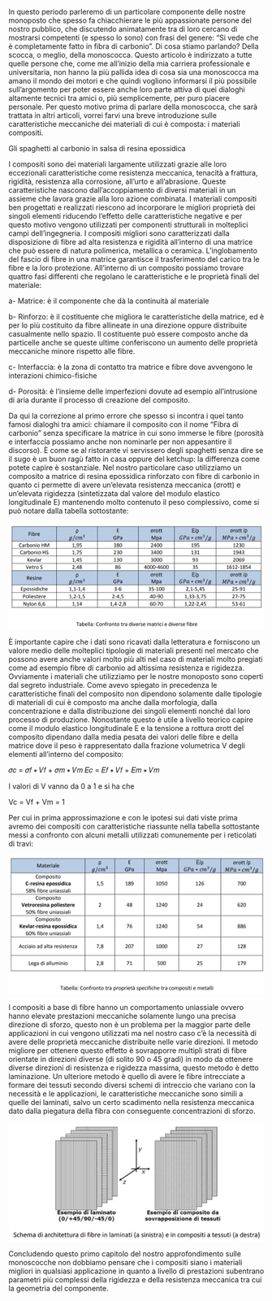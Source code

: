 In questo periodo parleremo di un particolare componente delle nostre monoposto che spesso fa chiacchierare le più appassionate persone del nostro pubblico, che discutendo animatamente tra di loro cercano di mostrarsi competenti (e spesso lo sono) con frasi del genere: “Si vede che è completamente fatto in fibra di carbonio”. Di cosa stiamo parlando? Della scocca, o meglio, della monoscocca. Questo articolo è indirizzato a tutte quelle persone che, come me all’inizio della mia carriera professionale e universitaria, non hanno la più pallida idea di cosa sia una monoscocca ma amano il mondo dei motori e che quindi vogliono informarsi il più possibile sull’argomento per poter essere anche loro parte attiva di quei dialoghi altamente tecnici tra amici o, più semplicemente, per puro piacere personale. Per questo motivo prima di parlare della monoscocca, che sarà trattata in altri articoli, vorrei farvi una breve introduzione sulle caratteristiche meccaniche dei materiali di cui è composta: i materiali compositi.

Gli spaghetti al carbonio in salsa di resina epossidica 

I compositi sono dei materiali largamente utilizzati grazie alle loro eccezionali caratteristiche come resistenza meccanica, tenacità a frattura, rigidità, resistenza alla corrosione, all’urto e all’abrasione. Queste caratteristiche nascono dall’accoppiamento di diversi materiali in un assieme che lavora grazie alla loro azione combinata. I materiali compositi ben progettati e realizzati riescono ad incorporare le migliori proprietà dei singoli elementi riducendo l’effetto delle caratteristiche negative e per questo motivo vengono utilizzati per componenti strutturali in molteplici campi dell’ingegneria. I compositi migliori sono caratterizzati dalla disposizione di fibre ad alta resistenza e rigidità all’interno di una matrice che può essere di natura polimerica, metallica o ceramica. L’inglobamento del fascio di fibre in una matrice garantisce il trasferimento del carico tra le fibre e la loro protezione. All’interno di un composito possiamo trovare quattro fasi differenti che regolano le caratteristiche e le proprietà finali del materiale:

 a- Matrice: è il componente che dà la continuità al materiale 

 b- Rinforzo: è il costituente che migliora le caratteristiche della matrice, ed è per lo più costituito da fibre allineate in una direzione oppure distribuite casualmente nello spazio. Il costituente può essere composto anche da particelle anche se queste ultime conferiscono un aumento delle proprietà meccaniche minore rispetto alle fibre. 

 c- Interfaccia: è la zona di contatto tra matrice e fibre dove avvengono le interazioni chimico-fisiche 

 d- Porosità: è l’insieme delle imperfezioni dovute ad esempio all’intrusione di aria durante il processo di creazione del composito.

Da qui la correzione al primo errore che spesso si incontra i quei tanto famosi dialoghi tra amici: chiamare il composito con il nome “Fibra di carbonio” senza specificare la matrice in cui sono immerse le fibre (porosità e interfaccia possiamo anche non nominarle per non appesantire il discorso). È come se al ristorante vi servissero degli spaghetti senza dire se il sugo è un buon ragù fatto in casa oppure del ketchup: la differenza come potete capire è sostanziale. Nel nostro particolare caso utilizziamo un composito a matrice di resina epossidica rinforzato con fibre di carbonio in quanto ci permette di avere un’elevata resistenza meccanica (σrott) e un’elevata rigidezza (sintetizzata dal valore del modulo elastico longitudinale E) mantenendo molto contenuto il peso complessivo, come si può notare dalla tabella sottostante:

![Tabella1](/images/posts/2018/04/21/tabella1.png)

È importante capire che i dati sono ricavati dalla letteratura e forniscono un valore medio delle molteplici tipologie di materiali presenti nel mercato che possono avere anche valori molto più alti nel caso di materiali molto pregiati come ad esempio fibre di carbonio ad altissima resistenza e rigidezza. Ovviamente i materiali che utilizziamo per le nostre monoposto sono coperti dal segreto industriale. Come avevo spiegato in precedenza le caratteristiche finali del composito non dipendono solamente dalle tipologie di materiali di cui è composto ma anche dalla morfologia, dalla concentrazione e dalla distribuzione dei singoli elementi nonché dal loro processo di produzione. Nonostante questo è utile a livello teorico capire come il modulo elastico longitudinale E e la tensione a rottura σrott del composito dipendano dalla media pesata dei valori delle fibre e della matrice dove il peso è rappresentato dalla frazione volumetrica V degli elementi all’interno del composito:

𝜎𝑐 = 𝜎𝑓 ∗ 𝑉𝑓 + 𝜎𝑚 ∗ 𝑉𝑚
𝐸𝑐 = 𝐸𝑓 ∗ 𝑉𝑓 + 𝐸𝑚 ∗ 𝑉𝑚

I valori di V vanno da 0 a 1 e si ha che

Vc = Vf + Vm = 1

Per cui in prima approssimazione e con le ipotesi sui dati viste prima avremo dei compositi con caratteristiche
riassunte nella tabella sottostante messi a confronto con alcuni metalli utilizzati comunemente per i reticolati
di travi:

![Tabella2](/images/posts/2018/04/21/tabella2.png)

I compositi a base di fibre hanno un comportamento uniassiale ovvero hanno elevate prestazioni meccaniche solamente lungo una precisa direzione di sforzo, questo non è un problema per la maggior parte delle applicazioni in cui vengono utilizzati ma nel nostro caso c’è la necessità di avere delle proprietà meccaniche distribuite nelle varie direzioni. Il metodo migliore per ottenere questo effetto è sovrapporre multipli strati di fibre orientate in direzioni diverse (di solito 90 o 45 gradi) in modo da ottenere diverse direzioni di resistenza e rigidezza massima, questo metodo è detto laminazione. Un ulteriore metodo è quello di avere le fibre intrecciate a formare dei tessuti secondo diversi schemi di intreccio che variano con la necessità e le applicazioni, le caratteristiche meccaniche sono simili a quelle dei laminati, salvo un certo scadimento nella resistenza meccanica dato dalla piegatura della fibra con conseguente concentrazioni di sforzo.

![Immagine1](/images/posts/2018/04/21/img1.png)

Concludendo questo primo capitolo del nostro approfondimento sulle monoscocche non dobbiamo pensare che i compositi siano i materiali migliori in qualsiasi applicazione in quanto a livello di prestazioni subentrano parametri più complessi della rigidezza e della resistenza meccanica tra cui la geometria del componente.